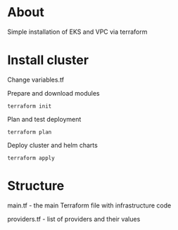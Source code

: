 # About

Simple installation of EKS and VPC via terraform

# Install cluster
Change variables.tf

Prepare and download modules

`terraform init`

Plan and test deployment

`terraform plan`

Deploy cluster and helm charts

`terraform apply`

# Structure
  main.tf - the main Terraform file with infrastructure code

  providers.tf - list of providers and their values
